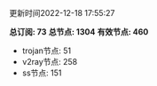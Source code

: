 更新时间2022-12-18 17:55:27

**总订阅: 73**
**总节点: 1304**
**有效节点: 460**
- trojan节点: 51
- v2ray节点: 258
- ss节点: 151
